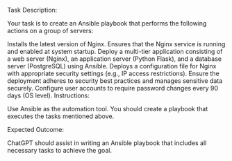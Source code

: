 Task Description:

Your task is to create an Ansible playbook that performs the following actions on a group of servers:

Installs the latest version of Nginx.
Ensures that the Nginx service is running and enabled at system startup.
Deploy a multi-tier application consisting of a web server (Nginx), an application server (Python Flask), and a database server (PostgreSQL) using Ansible.
Deploys a configuration file for Nginx with appropriate security settings (e.g., IP access restrictions). Ensure the deployment adheres to security best practices and manages sensitive data securely.
Configure user accounts to require password changes every 90 days (OS level).
Instructions:

Use Ansible as the automation tool. You should create a playbook that executes the tasks mentioned above.

Expected Outcome:

ChatGPT should assist in writing an Ansible playbook that includes all necessary tasks to achieve the goal.
